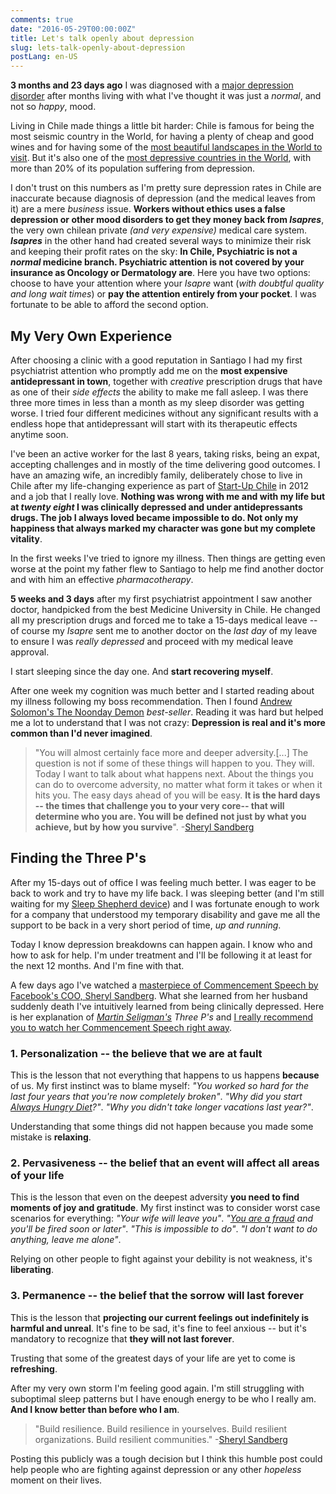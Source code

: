 ```yaml
---
comments: true
date: "2016-05-29T00:00:00Z"
title: Let's talk openly about depression
slug: lets-talk-openly-about-depression
postLang: en-US
---
```


**3 months and 23 days ago** I was diagnosed with a [major depression disorder](https://en.wikipedia.org/wiki/Major_depressive_disorder) after months living with what I've thought it was just a _normal_, and not so _happy_, mood.

Living in Chile made things a little bit harder: Chile is famous for being the most seismic country in the World, for having a plenty of cheap and good wines and for having some of the [most beautiful landscapes in the World to visit](https://vimeo.com/36519586). But it's also one of the [most depressive countries in the World](http://www.globalpost.com/dispatch/chile/091116/chile-depression-suicide), with more than 20% of its population suffering from depression.

I don't trust on this numbers as I'm pretty sure depression rates in Chile are inaccurate because diagnosis of depression (and the medical leaves from it) are a mere _business_ issue. **Workers without ethics uses a false depression or other mood disorders to get they money back from _Isapres_**, the very own chilean private _(and very expensive)_ medical care system. **_Isapres_** in the other hand had created several ways to minimize their risk and keeping their profit rates on the sky: **In Chile, Psychiatric is not a _normal_ medicine branch. Psychiatric attention is not covered by your insurance as Oncology or Dermatology are**. Here you have two options: choose to have your attention where your _Isapre_ want (_with doubtful quality and long wait times_) or **pay the attention entirely from your pocket**. I was fortunate to be able to afford the second option.

## My Very Own Experience

After choosing a clinic with a good reputation in Santiago I had my first psychiatrist attention who promptly add me on the **most expensive antidepressant in town**, together with _creative_ prescription drugs that have as one of their _side effects_ the ability to make me fall asleep. I was there three more times in less than a month as my sleep disorder was getting worse. I tried four different medicines without any significant results with a endless hope that antidepressant will start with its therapeutic effects anytime soon.

I've been an active worker for the last 8 years, taking risks, being an expat, accepting challenges and in mostly of the time delivering good outcomes. I have an amazing wife, an incredibly family, deliberately chose to live in Chile after my life-changing experience as part of [Start-Up Chile](http://www.startupchile.org) in 2012 and a job that I really love. **Nothing was wrong with me and with my life but at _twenty eight_ I was clinically depressed and under antidepressants drugs. The job I always loved became impossible to do. Not only my happiness that always marked my character was gone but my complete vitality**.

In the first weeks I've tried to ignore my illness. Then things are getting even worse at the point my father flew to Santiago to help me find another doctor and with him an effective _pharmacotherapy_.

**5 weeks and 3 days** after my first psychiatrist appointment I saw another doctor, handpicked from the best Medicine University in Chile. He changed all my prescription drugs and forced me to take a 15-days medical leave -- of course my _Isapre_ sent me to another doctor on the _last day_ of my leave to ensure I was _really depressed_ and proceed with my medical leave approval.

I start sleeping since the day one. And **start recovering myself**.

After one week my cognition was much better and I started reading about my illness following my boss recommendation. Then I found [Andrew Solomon's The Noonday Demon](http://andrewsolomon.com/books/the-noonday-demon/) _best-seller_. Reading it was hard but helped me a lot to understand that I was not crazy: **Depression is real and it's more common than I'd never imagined**.


>"You will almost certainly face more and deeper adversity.[...] The question is not if some of these things will happen to you. They will. Today I want to talk about what happens next. About the things you can do to overcome adversity, no matter what form it takes or when it hits you. The easy days ahead of you will be easy. **It is the hard days -- the times that challenge you to your very core-- that will determine who you are. You will be defined not just by what you achieve, but by how you survive**".
>     -[Sheryl Sandberg](https://www.facebook.com/sheryl)

## Finding the Three P's

After my 15-days out of office I was feeling much better. I was eager to be back to work and try to have my life back. I was sleeping better (and I'm still waiting for my [Sleep Shepherd device](http://sleepshepherd.com/)) and I was fortunate enough to work for a company that understood my temporary disability and gave me all the support to be back in a very short period of time, _up and running_.

Today I know depression breakdowns can happen again. I know who and how to ask for help. I'm under treatment and I'll be following it at least for the next 12 months. And I'm fine with that.

A few days ago I've watched a [masterpiece of Commencement Speech by Facebook's COO, Sheryl Sandberg](https://youtu.be/iqm-XEqpayc). What she learned from her husband suddenly death I've intuitively learned from being clinically depressed. Here is her explanation of _[Martin Seligman's](https://en.wikipedia.org/wiki/Martin_Seligman) Three P's_ and [I really recommend you to watch her Commencement Speech right away](https://youtu.be/iqm-XEqpayc).


### 1. Personalization -- the believe that we are at fault

This is the lesson that not everything that happens to us happens **because** of us. My first instinct was to blame myself: _"You worked so hard for the last four years that you're now completely broken"_. _"Why did you start [Always Hungry Diet](http://drdavidludwig.com/)?"_. _"Why you didn't take longer vacations last year?"_.

Understanding that some things did not happen because you made some mistake is **relaxing**.


### 2. Pervasiveness -- the belief that an event will affect all areas of your life

This is the lesson that even on the deepest adversity **you need to find moments of joy and gratitude**. My first instinct was to consider worst case scenarios for everything: _"Your wife will leave you"_. _"[You are a fraud](https://medium.com/the-year-of-the-looking-glass/the-imposter-syndrome-9e23e2326d88) and you'll be fired soon or later"_. _"This is impossible to do"_. _"I don't want to do anything, leave me alone"_.

Relying on other people to fight against your debility is not weakness, it's **liberating**.


### 3. Permanence -- the belief that the sorrow will last forever

This is the lesson that **projecting our current feelings out indefinitely is harmful and unreal**. It's fine to be sad, it's fine to feel anxious -- but it's mandatory to recognize that **they will not last forever**.

Trusting that some of the greatest days of your life are yet to come is **refreshing**.


After my very own storm I'm feeling good again. I'm still struggling with suboptimal sleep patterns but I have enough energy to be who I really am. **And I know better than before who I am**.

>"Build resilience. Build resilience in yourselves. Build resilient organizations. Build resilient communities."
>     -[Sheryl Sandberg](https://www.facebook.com/sheryl)


Posting this publicly was a tough decision but I think this humble post could help people who are fighting against depression or any other _hopeless_ moment on their lives.
